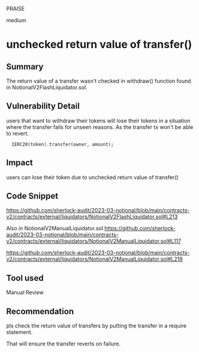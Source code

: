 PRAISE

medium

# unchecked return value of transfer()

## Summary
The return value of a transfer wasn't checked in withdraw() function found in NotionalV2FlashLiquidator.sol. 

## Vulnerability Detail
users that want to withdraw their tokens will lose their tokens in a situation where the transfer fails for unseen reasons. As the transfer tx won't be able to revert.
```solidity
  IERC20(token).transfer(owner, amount);
```
## Impact
users can lose their token due to unchecked return value of transfer()

## Code Snippet
https://github.com/sherlock-audit/2023-03-notional/blob/main/contracts-v2/contracts/external/liquidators/NotionalV2FlashLiquidator.sol#L213

Also in NotionalV2ManualLiquidator.sol
https://github.com/sherlock-audit/2023-03-notional/blob/main/contracts-v2/contracts/external/liquidators/NotionalV2ManualLiquidator.sol#L117

https://github.com/sherlock-audit/2023-03-notional/blob/main/contracts-v2/contracts/external/liquidators/NotionalV2ManualLiquidator.sol#L219


## Tool used

Manual Review

## Recommendation
pls check the return value of transfers by putting the transfer in a require statement.

That will ensure the transfer reverts on failure.
